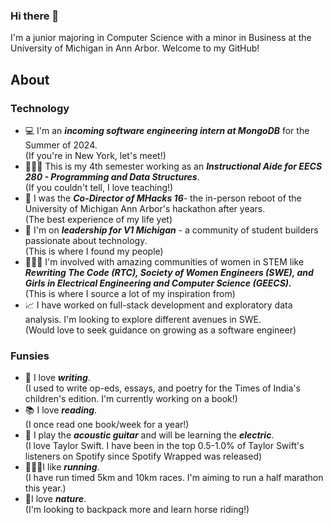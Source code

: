### Hi there 👋

I'm a junior majoring in Computer Science with a minor in Business at the University of Michigan in Ann Arbor. Welcome to my GitHub! 

## About 

### Technology
* 💻 I'm an ***incoming software engineering intern at MongoDB*** for the Summer of 2024.\
  (If you're in New York, let's meet!)
* 👩🏻‍🏫 This is my 4th semester working as an ***Instructional Aide for EECS 280 - Programming and Data Structures***.\
  (If you couldn't tell, I love teaching!)
* 👾 I was the ***Co-Director of MHacks 16***- the in-person reboot of the University of Michigan Ann Arbor's hackathon after years.\
  (The best experience of my life yet)
* 🚀 I'm on ***leadership for V1 Michigan*** - a community of student builders passionate about technology.\
  (This is where I found my people)
* 💁🏻‍♀️ I'm involved with amazing communities of women in STEM like ***Rewriting The Code (RTC), Society of Women Engineers (SWE), and Girls in Electrical Engineering and Computer Science (GEECS).***\
  (This is where I source a lot of my inspiration from)
* 📈 I have worked on full-stack development and exploratory data analysis. I'm looking to explore different avenues in SWE.\
  (Would love to seek guidance on growing as a software engineer)

### Funsies
* 📝 I love ***writing***.\
  (I used to write op-eds, essays, and poetry for the Times of India's children's edition. I'm currently working on a book!)
* 📚 I love ***reading***.\
  (I once read one book/week for a year!)
* 🎸 I play the ***acoustic guitar*** and will be learning the ***electric***.\
  (I love Taylor Swift. I have been in the top 0.5-1.0% of Taylor Swift's listeners on Spotify since Spotify Wrapped was released)
* 🏃🏻‍♀️I like ***running***.\
  (I have run timed 5km and 10km races. I'm aiming to run a half marathon this year.)
* 🍃I love ***nature***.\
  (I'm looking to backpack more and learn horse riding!)



